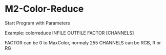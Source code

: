# M2-Color-Reduce

Start Program with Parameters

Example: colorreduce INFILE OUTFILE FACTOR [CHANNELS]

FACTOR can be 0 to MaxColor, normaly 255
CHANNELS can be RGB, R or RG
